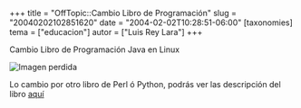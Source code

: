 +++
title = "OffTopic::Cambio Libro de Programación"
slug = "20040202102851620"
date = "2004-02-02T10:28:51-06:00"
[taxonomies]
tema = ["educacion"]
autor = ["Luis Rey Lara"]
+++

Cambio Libro de Programación Java en Linux

![Imagen perdida](../images/20040202102851620_1.gif)

Lo cambio por otro libro de Perl ó Python, podrás ver las descripción del libro
[aquí](http://www.escomposlinux.org/libros/libro.php?id=27)
